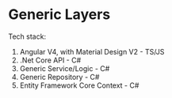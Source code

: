 # Generic Layers
Tech stack: 
1. Angular V4, with Material Design V2 - TS/JS
2. .Net Core API - C#
3. Generic Service/Logic - C#
4. Generic Repository - C#
5. Entity Framework Core Context - C#
